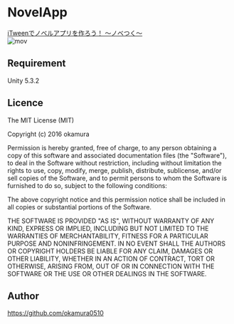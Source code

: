 # NovelApp

[iTweenでノベルアプリを作ろう！ ～ノベつく～](http://qiita.com/tempura/items/7610df49955d1aff15de)  
![mov](https://qiita-image-store.s3.amazonaws.com/0/96554/7243aceb-b904-ebe3-4488-598f47fbe9d8.gif)  

## Requirement

Unity 5.3.2  

## Licence

The MIT License (MIT)  
  
Copyright (c) 2016 okamura  
  
Permission is hereby granted, free of charge, to any person obtaining a copy
of this software and associated documentation files (the "Software"), to deal
in the Software without restriction, including without limitation the rights
to use, copy, modify, merge, publish, distribute, sublicense, and/or sell
copies of the Software, and to permit persons to whom the Software is
furnished to do so, subject to the following conditions:  
  
The above copyright notice and this permission notice shall be included in all
copies or substantial portions of the Software.  
  
THE SOFTWARE IS PROVIDED "AS IS", WITHOUT WARRANTY OF ANY KIND, EXPRESS OR
IMPLIED, INCLUDING BUT NOT LIMITED TO THE WARRANTIES OF MERCHANTABILITY,
FITNESS FOR A PARTICULAR PURPOSE AND NONINFRINGEMENT. IN NO EVENT SHALL THE
AUTHORS OR COPYRIGHT HOLDERS BE LIABLE FOR ANY CLAIM, DAMAGES OR OTHER
LIABILITY, WHETHER IN AN ACTION OF CONTRACT, TORT OR OTHERWISE, ARISING FROM,
OUT OF OR IN CONNECTION WITH THE SOFTWARE OR THE USE OR OTHER DEALINGS IN THE
SOFTWARE.

## Author

https://github.com/okamura0510
